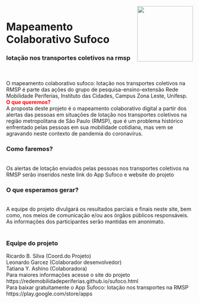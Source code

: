 <img align="right" src="https://user-images.githubusercontent.com/111389624/203411479-9e86a3fc-acf6-405c-85a5-07c84f7cb634.jpg" width="150">
<h1>
  Mapeamento Colaborativo Sufoco
  </h1>
<h3>lotação nos transportes coletivos na rmsp</h3>
<br>
<br>
O mapeamento colaborativo sufoco: lotação nos transportes coletivos na RMSP é parte das ações do grupo de pesquisa-ensino-extensão Rede Mobilidade Periferias, Instituto das Cidades, Campus Zona Leste, Unifesp.
<br>
<b style="color:red"> O que queremos?</b>
<br>
A proposta deste projeto é o mapeamento colaborativo digital a partir dos alertas das pessoas em situações de lotação nos transportes coletivos na região metropolitana de São Paulo (RMSP), que é um problema histórico enfrentado pelas pessoas em sua mobilidade cotidiana, mas vem se agravando neste contexto de pandemia do coronavírus.
<br>
<h3> Como faremos?</h3>
<br>
Os alertas de lotação enviados pelas pessoas nos transportes coletivos na RMSP serão inseridos neste link do App Sufoco e website do projeto
<br>
<h3> O que esperamos gerar?</h3>
<br>
A equipe do projeto divulgará os resultados parciais e finais neste site, bem como, nos meios de comunicação e/ou aos órgãos públicos responsáveis. As informações dos participantes serão mantidas em anonimato.
<br>
<br>
<h3> Equipe do projeto</h3>
Ricardo B. Silva (Coord.do Projeto)
<br>
Leonardo Garcez (Colaborador desenvolvedor)
<br>
Tatiana Y. Ashino (Colaboradora)
<br>
Para maiores informações acesse o site do projeto
https://redemobilidadeperiferias.github.io/sufoco.html
<br>
Para baixar gratuitamente o App Sufoco: lotação nos transportes na RMSP
https://play.google.com/store/apps

